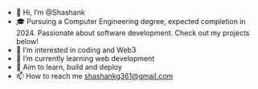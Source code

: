 - 👋 Hi, I’m @Shashank
- 🎓 Pursuing a Computer Engineering degree, expected completion in 2024. Passionate about software development. Check out my projects below!
- 👀 I’m interested in coding and Web3
- 🌱 I’m currently learning web development
- 🏹 Aim to learn, build and deploy
- 📫 How to reach me shashankg361@gmail.com

<!---
Shashankg361/Shashankg361 is a ✨ special ✨ repository because its `README.md` (this file) appears on your GitHub profile.
You can click the Preview link to take a look at your changes.
--->
